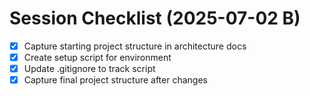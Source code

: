 # Session Checklist (2025-07-02 B)

- [x] Capture starting project structure in architecture docs
- [x] Create setup script for environment
- [x] Update .gitignore to track script
- [x] Capture final project structure after changes
